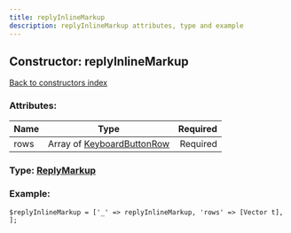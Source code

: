 ```yaml
---
title: replyInlineMarkup
description: replyInlineMarkup attributes, type and example
---
```

## Constructor: replyInlineMarkup  
[Back to constructors index](index.md)



### Attributes:

| Name     |    Type       | Required |
|----------|:-------------:|---------:|
|rows|Array of [KeyboardButtonRow](../types/KeyboardButtonRow.md) | Required|



### Type: [ReplyMarkup](../types/ReplyMarkup.md)


### Example:

```
$replyInlineMarkup = ['_' => replyInlineMarkup, 'rows' => [Vector t], ];
```